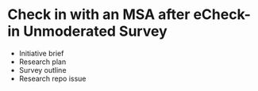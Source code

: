 # Check in with an MSA after eCheck-in Unmoderated Survey

- Initiative brief
- Research plan
- Survey outline
- Research repo issue

